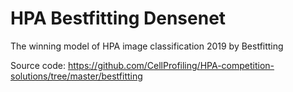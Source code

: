 # HPA Bestfitting Densenet


The winning model of HPA image classification 2019 by Bestfitting

Source code: https://github.com/CellProfiling/HPA-competition-solutions/tree/master/bestfitting